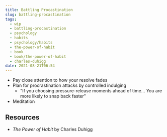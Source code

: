 ```yaml
---
title: Battling Procastination
slug: battling-procastination
tags:
  - wip
  - battling-procastination
  - psychology
  - habits
  - psychology/habits
  - the-power-of-habit
  - book
  - book/the-power-of-habit
  - charles-duhigg
date: 2021-08-21T06:54
---
```



- Pay close attention to how your resolve fades
- Plan for procrastination attacks by controlled indulging
  - "If you choosing pressure-release moments ahead of time... You are more likely to snap
    back faster"
- Meditation


> <div class="ui section divider"></div>
> <section id="socialMediaLinks"></section>

## Resources

- _The Power of Habit_ by Charles Duhigg
